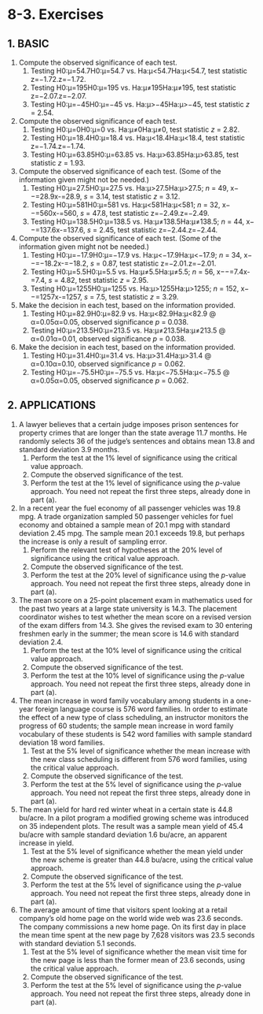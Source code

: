 # 8-3. Exercises

## 1. **BASIC**

1. Compute the observed significance of each test.
   1. Testing H0:μ=54.7H0:μ=54.7 vs. Ha:μ&lt;54.7Ha:μ&lt;54.7, test statistic z=−1.72.z=−1.72.
   2. Testing H0:μ=195H0:μ=195 vs. Ha:μ≠195Ha:μ≠195, test statistic z=−2.07.z=−2.07.
   3. Testing H0:μ=−45H0:μ=−45 vs. Ha:μ&gt;−45Ha:μ&gt;−45, test statistic _z_ = 2.54.
2. Compute the observed significance of each test.
   1. Testing H0:μ=0H0:μ=0 vs. Ha:μ≠0Ha:μ≠0, test statistic _z_ = 2.82.
   2. Testing H0:μ=18.4H0:μ=18.4 vs. Ha:μ&lt;18.4Ha:μ&lt;18.4, test statistic z=−1.74.z=−1.74.
   3. Testing H0:μ=63.85H0:μ=63.85 vs. Ha:μ&gt;63.85Ha:μ&gt;63.85, test statistic _z_ = 1.93.
3. Compute the observed significance of each test. \(Some of the information given might not be needed.\)
   1. Testing H0:μ=27.5H0:μ=27.5 vs. Ha:μ&gt;27.5Ha:μ&gt;27.5; _n_ = 49, x−−=28.9x-=28.9, _s_ = 3.14, test statistic _z_ = 3.12.
   2. Testing H0:μ=581H0:μ=581 vs. Ha:μ&lt;581Ha:μ&lt;581; _n_ = 32, x−−=560x-=560, _s_ = 47.8, test statistic z=−2.49.z=−2.49.
   3. Testing H0:μ=138.5H0:μ=138.5 vs. Ha:μ≠138.5Ha:μ≠138.5; _n_ = 44, x−−=137.6x-=137.6, _s_ = 2.45, test statistic z=−2.44.z=−2.44.
4. Compute the observed significance of each test. \(Some of the information given might not be needed.\)
   1. Testing H0:μ=−17.9H0:μ=−17.9 vs. Ha:μ&lt;−17.9Ha:μ&lt;−17.9; _n_ = 34, x−−=−18.2x-=−18.2, _s_ = 0.87, test statistic z=−2.01.z=−2.01.
   2. Testing H0:μ=5.5H0:μ=5.5 vs. Ha:μ≠5.5Ha:μ≠5.5; _n_ = 56, x−−=7.4x-=7.4, _s_ = 4.82, test statistic _z_ = 2.95.
   3. Testing H0:μ=1255H0:μ=1255 vs. Ha:μ&gt;1255Ha:μ&gt;1255; _n_ = 152, x−−=1257x-=1257, _s_ = 7.5, test statistic _z_ = 3.29.
5. Make the decision in each test, based on the information provided.
   1. Testing H0:μ=82.9H0:μ=82.9 vs. Ha:μ&lt;82.9Ha:μ&lt;82.9 @ α=0.05α=0.05, observed significance _p_ = 0.038.
   2. Testing H0:μ=213.5H0:μ=213.5 vs. Ha:μ≠213.5Ha:μ≠213.5 @ α=0.01α=0.01, observed significance _p_ = 0.038.
6. Make the decision in each test, based on the information provided.
   1. Testing H0:μ=31.4H0:μ=31.4 vs. Ha:μ&gt;31.4Ha:μ&gt;31.4 @ α=0.10α=0.10, observed significance _p_ = 0.062.
   2. Testing H0:μ=−75.5H0:μ=−75.5 vs. Ha:μ&lt;−75.5Ha:μ&lt;−75.5 @ α=0.05α=0.05, observed significance _p_ = 0.062.

## **2. APPLICATIONS**

1. A lawyer believes that a certain judge imposes prison sentences for property crimes that are longer than the state average 11.7 months. He randomly selects 36 of the judge’s sentences and obtains mean 13.8 and standard deviation 3.9 months.
   1. Perform the test at the 1% level of significance using the critical value approach.
   2. Compute the observed significance of the test.
   3. Perform the test at the 1% level of significance using the _p_-value approach. You need not repeat the first three steps, already done in part \(a\).
2. In a recent year the fuel economy of all passenger vehicles was 19.8 mpg. A trade organization sampled 50 passenger vehicles for fuel economy and obtained a sample mean of 20.1 mpg with standard deviation 2.45 mpg. The sample mean 20.1 exceeds 19.8, but perhaps the increase is only a result of sampling error.
   1. Perform the relevant test of hypotheses at the 20% level of significance using the critical value approach.
   2. Compute the observed significance of the test.
   3. Perform the test at the 20% level of significance using the _p_-value approach. You need not repeat the first three steps, already done in part \(a\).
3. The mean score on a 25-point placement exam in mathematics used for the past two years at a large state university is 14.3. The placement coordinator wishes to test whether the mean score on a revised version of the exam differs from 14.3. She gives the revised exam to 30 entering freshmen early in the summer; the mean score is 14.6 with standard deviation 2.4.
   1. Perform the test at the 10% level of significance using the critical value approach.
   2. Compute the observed significance of the test.
   3. Perform the test at the 10% level of significance using the _p_-value approach. You need not repeat the first three steps, already done in part \(a\).
4. The mean increase in word family vocabulary among students in a one-year foreign language course is 576 word families. In order to estimate the effect of a new type of class scheduling, an instructor monitors the progress of 60 students; the sample mean increase in word family vocabulary of these students is 542 word families with sample standard deviation 18 word families.
   1. Test at the 5% level of significance whether the mean increase with the new class scheduling is different from 576 word families, using the critical value approach.
   2. Compute the observed significance of the test.
   3. Perform the test at the 5% level of significance using the _p_-value approach. You need not repeat the first three steps, already done in part \(a\).
5. The mean yield for hard red winter wheat in a certain state is 44.8 bu/acre. In a pilot program a modified growing scheme was introduced on 35 independent plots. The result was a sample mean yield of 45.4 bu/acre with sample standard deviation 1.6 bu/acre, an apparent increase in yield.
   1. Test at the 5% level of significance whether the mean yield under the new scheme is greater than 44.8 bu/acre, using the critical value approach.
   2. Compute the observed significance of the test.
   3. Perform the test at the 5% level of significance using the _p_-value approach. You need not repeat the first three steps, already done in part \(a\).
6. The average amount of time that visitors spent looking at a retail company’s old home page on the world wide web was 23.6 seconds. The company commissions a new home page. On its first day in place the mean time spent at the new page by 7,628 visitors was 23.5 seconds with standard deviation 5.1 seconds.
   1. Test at the 5% level of significance whether the mean visit time for the new page is less than the former mean of 23.6 seconds, using the critical value approach.
   2. Compute the observed significance of the test.
   3. Perform the test at the 5% level of significance using the _p_-value approach. You need not repeat the first three steps, already done in part \(a\).

